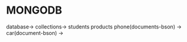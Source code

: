 # MONGODB

database->
collections->
    students
    products
        phone(documents-bson) ->
        car(document-bson) ->
